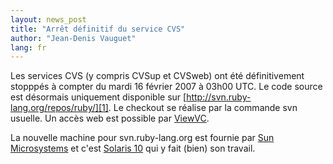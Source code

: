 ```yaml
---
layout: news_post
title: "Arrêt définitif du service CVS"
author: "Jean-Denis Vauguet"
lang: fr
---
```


Les services CVS (y compris CVSup et CVSweb) ont été définitivement
stopppés à compter du mardi 16 février 2007 à 03h00 UTC. Le code source
est désormais uniquement disponible sur
[http://svn.ruby-lang.org/repos/ruby/][1]. Le checkout se réalise par la
commande svn usuelle. Un accès web est possible par [ViewVC][2].

La nouvelle machine pour svn.ruby-lang.org est fournie par [Sun
Microsystems][3] et c\'est [Solaris 10][4] qui y fait (bien) son
travail.



[1]: http://svn.ruby-lang.org/repos/ruby/
[2]: http://svn.ruby-lang.org/cgi-bin/viewvc.cgi?root=ruby
[3]: http://www.sun.com
[4]: http://www.sun.com/software/solaris/

